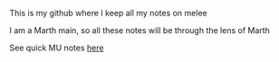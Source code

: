 This is my github where I keep all my notes on melee

I am a Marth main, so all these notes will be through the lens of Marth

See quick MU notes [here](quick-notes.md)
